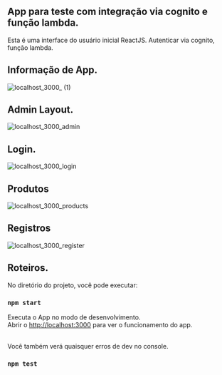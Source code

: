 ## App para teste com integração via cognito e função lambda.

Esta é uma interface do usuário inicial ReactJS. Autenticar via cognito, função lambda.

## Informação de App.
![localhost_3000_ (1)](https://user-images.githubusercontent.com/69087075/115529589-697d0980-a269-11eb-8bbc-030a540d7754.png)
## Admin Layout.
![localhost_3000_admin](https://user-images.githubusercontent.com/69087075/115530401-1d7e9480-a26a-11eb-8f24-81d5f95fb72a.png)
## Login.
![localhost_3000_login](https://user-images.githubusercontent.com/69087075/115530410-1fe0ee80-a26a-11eb-9070-9acf9d007794.png)
## Produtos
![localhost_3000_products](https://user-images.githubusercontent.com/69087075/115530418-21aab200-a26a-11eb-97dd-0b20d22cb569.png)
## Registros
![localhost_3000_register](https://user-images.githubusercontent.com/69087075/115530423-22dbdf00-a26a-11eb-947f-bf872214a0a3.png)

## Roteiros.
No diretório do projeto, você pode executar:

### `npm start`

Executa o App no modo de desenvolvimento. <br>
Abrir o [http://localhost:3000](http://localhost:3000) para ver o funcionamento do app.

<br>
Você também verá quaisquer erros de dev no console.

### `npm test`
